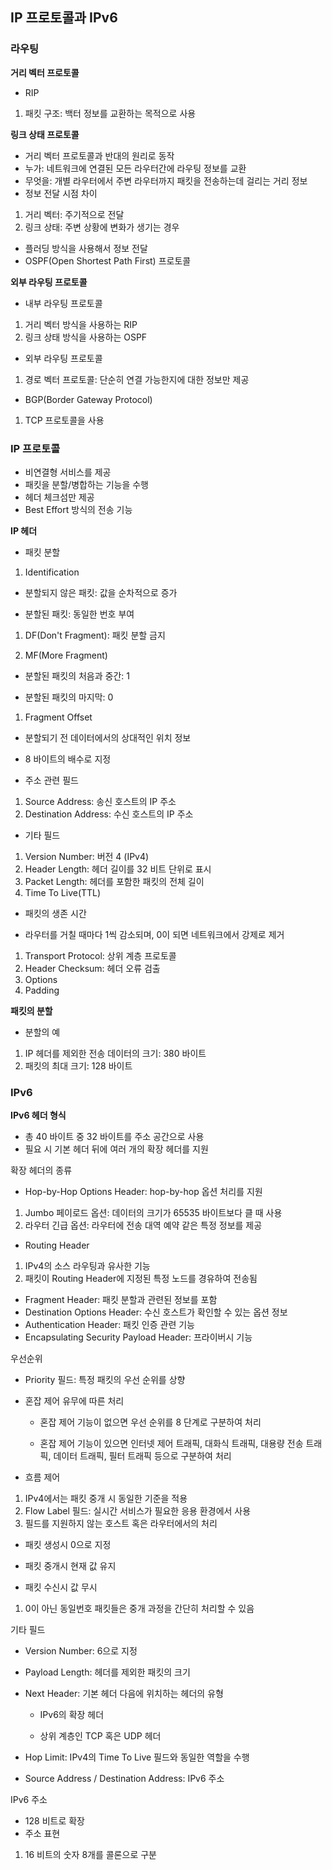 ## IP 프로토콜과 IPv6

### 라우팅

**거리 벡터 프로토콜**

- RIP

1. 패킷 구조: 백터 정보를 교환하는 목적으로 사용

**링크 상태 프로토콜**

- 거리 벡터 프로토콜과 반대의 원리로 동작
- 누가: 네트워크에 연결된 모든 라우터간에 라우팅 정보를 교환
- 무엇을: 개별 라우터에서 주변 라우터까지 패킷을 전송하는데 걸리는 거리 정보
- 정보 전달 시점 차이

1. 거리 벡터: 주기적으로 전달
2. 링크 상태: 주변 상황에 변화가 생기는 경우

- 플러딩 방식을 사용해서 정보 전달
- OSPF(Open Shortest Path First) 프로토콜

**외부 라우팅 프로토콜**

- 내부 라우팅 프로토콜

1. 거리 벡터 방식을 사용하는 RIP
2. 링크 상태 방식을 사용하는 OSPF

- 외부 라우팅 프로토콜

1. 경로 벡터 프로토콜: 단순히 연결 가능한지에 대한 정보만 제공

- BGP(Border Gateway Protocol)

1. TCP 프로토콜을 사용

### IP 프로토콜

- 비연결형 서비스를 제공
- 패킷을 분할/병합하는 기능을 수행
- 헤더 체크섬만 제공
- Best Effort 방식의 전송 기능

**IP 헤더**

- 패킷 분할

1. Identification

- 분할되지 않은 패킷: 값을 순차적으로 증가

- 분할된 패킷: 동일한 번호 부여

1. DF(Don't Fragment): 패킷 분할 금지

2. MF(More Fragment)

- 분할된 패킷의 처음과 중간: 1

- 분할된 패킷의 마지막: 0

1. Fragment Offset

- 분할되기 전 데이터에서의 상대적인 위치 정보

- 8 바이트의 배수로 지정

- 주소 관련 필드

1. Source Address: 송신 호스트의 IP 주소
2. Destination Address: 수신 호스트의 IP 주소

- 기타 필드

1. Version Number: 버전 4 (IPv4)
2. Header Length: 헤더 길이를 32 비트 단위로 표시
3. Packet Length: 헤더를 포함한 패킷의 전체 길이
4. Time To Live(TTL)

- 패킷의 생존 시간

- 라우터를 거칠 때마다 1씩 감소되며, 0이 되면 네트워크에서 강제로 제거

1. Transport Protocol: 상위 계층 프로토콜
2. Header Checksum: 헤더 오류 검출
3. Options
4. Padding

**패킷의 분할**

- 분할의 예

1. IP 헤더를 제외한 전송 데이터의 크기: 380 바이트
2. 패킷의 최대 크기: 128 바이트

### IPv6

**IPv6 헤더 형식**

- 총 40 바이트 중 32 바이트를 주소 공간으로 사용
- 필요 시 기본 헤더 뒤에 여러 개의 확장 헤더를 지원

확장 헤더의 종류

- Hop-by-Hop Options Header: hop-by-hop 옵션 처리를 지원

1. Jumbo 페이로드 옵션: 데이터의 크기가 65535 바이트보다 클 때 사용
2. 라우터 긴급 옵션: 라우터에 전송 대역 예약 같은 특정 정보를 제공

- Routing Header

1. IPv4의 소스 라우팅과 유사한 기능
2. 패킷이 Routing Header에 지정된 특정 노드를 경유하여 전송됨

- Fragment Header: 패킷 분할과 관련된 정보를 포함
- Destination Options Header: 수신 호스트가 확인할 수 있는 옵션 정보
- Authentication Header: 패킷 인증 관련 기능
- Encapsulating Security Payload Header: 프라이버시 기능

우선순위

- Priority 필드: 특정 패킷의 우선 순위를 상향
- 혼잡 제어 유무에 따른 처리

  - 혼잡 제어 기능이 없으면 우선 순위를 8 단계로 구분하여 처리

  - 혼잡 제어 기능이 있으면 인터넷 제어 트래픽, 대화식 트래픽, 대용량 전송 트래픽, 데이터 트래픽, 필터 트래픽 등으로 구분하여 처리

- 흐름 제어

1. IPv4에서는 패킷 중개 시 동일한 기준을 적용
2. Flow Label 필드: 실시간 서비스가 필요한 응용 환경에서 사용
3. 필드를 지원하지 않는 호스트 혹은 라우터에서의 처리

- 패킷 생성시 0으로 지정

- 패킷 중개시 현재 값 유지

- 패킷 수신시 값 무시

1. 0이 아닌 동일번호 패킷들은 중개 과정을 간단히 처리할 수 있음

기타 필드

- Version Number: 6으로 지정
- Payload Length: 헤더를 제외한 패킷의 크기
- Next Header: 기본 헤더 다음에 위치하는 헤더의 유형

  - IPv6의 확장 헤더

  - 상위 계층인 TCP 혹은 UDP 헤더

- Hop Limit: IPv4의 Time To Live 필드와 동일한 역할을 수행
- Source Address / Destination Address: IPv6 주소

IPv6 주소

- 128 비트로 확장
- 주소 표현

1. 16 비트의 숫자 8개를 콜론으로 구분
